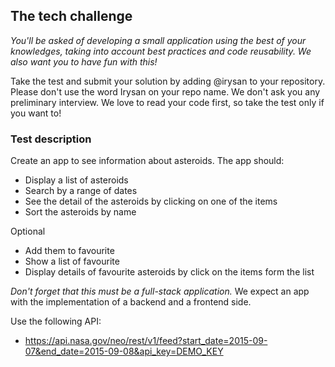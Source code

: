 ## The tech challenge

_You'll be asked of developing a small application using the best of your knowledges, taking into account best practices and code reusability.
We also want you to have fun with this!_

Take the test and submit your solution by adding @irysan to your repository. Please don't use the word Irysan on your repo name.
We don't ask you any preliminary interview. We love to read your code first, so take the test only if you want to!

### Test description

Create an app to see information about asteroids.
The app should:
- Display a list of asteroids
- Search by a range of dates
- See the detail of the asteroids by clicking on one of the items
- Sort the asteroids by name

Optional
- Add them to favourite
- Show a list of favourite
- Display details of favourite asteroids by click on the items form the list

*Don't forget that this must be a full-stack application.*
We expect an app with the implementation of a backend and a frontend side.

Use the following API:

- <https://api.nasa.gov/neo/rest/v1/feed?start_date=2015-09-07&end_date=2015-09-08&api_key=DEMO_KEY>
